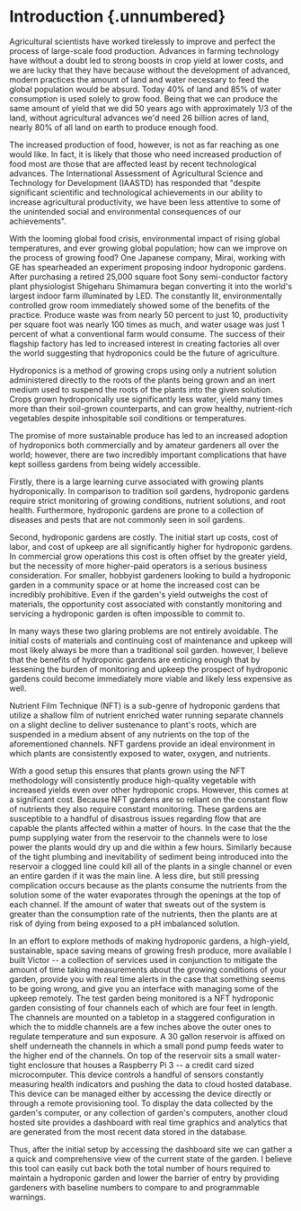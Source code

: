 # Introduction {.unnumbered}

Agricultural scientists have worked tirelessly to improve and perfect the process of large-scale food production.
Advances in farming technology have without a doubt led to strong boosts in crop yield
at lower costs, and we are lucky that they have because without the development of
advanced, modern practices the amount of land and water
necessary to feed the global population would be absurd. Today 40% of land and 85%
of water consumption is used solely to grow food. Being that we can produce the same
amount of yield that we did 50 years ago with approximately 1/3 of the land, without
agricultural advances we'd need 26 billion acres of land, nearly 80% of all land on
earth to produce enough food.

The increased production of food, however, is not as far reaching as one would like.
In fact, it is likely that those who need increased production of food most are those
that are affected least by recent technological advances. The International
Assessment of Agricultural Science and Technology for Development (IAASTD) has responded
that "despite significant scientific and technological achievements in our ability
to increase agricultural productivity, we have been less attentive to some of
the unintended social and environmental consequences of our achievements".

With the looming global food crisis, environmental impact of rising global temperatures,
and ever growing global population; how can we improve on the process of growing food?
One Japanese company, Mirai, working with GE has spearheaded an experiment proposing indoor
hydroponic gardens. After purchasing a retired 25,000 square foot Sony semi-conductor factory
plant physiologist Shigeharu Shimamura began converting it into the world's largest indoor
farm illuminated by LED. The constantly lit, environmentally controlled grow room immediately
showed some of the benefits of the practice. Produce waste was from nearly 50 percent to just 10,
productivity per square foot was nearly 100 times as much, and water usage was just 1 percent of
what a conventional farm would consume. The success of their flagship factory has led to increased
interest in creating factories all over the world suggesting that hydroponics could be
the future of agriculture.

Hydroponics is a method of growing crops using only a nutrient solution administered
directly to the roots of the plants being grown and an inert medium used to suspend the
roots of the plants into the given solution. Crops grown hydroponically use significantly
less water, yield many times more than their soil-grown counterparts, and can grow
healthy, nutrient-rich vegetables despite inhospitable soil conditions or temperatures.

The promise of more sustainable produce has led to an increased adoption of hydroponics
both commercially and by amateur gardeners all over the world; however, there are two
incredibly important complications that have kept soilless gardens from being widely accessible.

Firstly, there is a large learning curve associated with growing plants hydroponically.
In comparison to tradition soil gardens, hydroponic gardens require strict monitoring of
growing conditions, nutrient solutions, and root health. Furthermore, hydroponic gardens
are prone to a collection of diseases and pests that are not commonly seen in soil
gardens.

Second, hydroponic gardens are costly. The initial start up costs, cost of labor, and
cost of upkeep are all significantly higher for hydroponic gardens. In commercial grow
operations this cost is often offset by the greater yield, but the necessity of more
higher-paid operators is a serious business consideration. For smaller, hobbyist
gardeners looking to build a hydroponic garden in a community space or at home the
increased cost can be incredibly prohibitive. Even if the garden's yield outweighs the
cost of materials, the opportunity cost associated with constantly monitoring and
servicing a hydroponic garden is often impossible to commit to.

In many ways these two glaring problems are not entirely avoidable. The initial costs
of materials and continuing cost of maintenance and upkeep will most likely always be
more than a traditional soil garden.  however, I believe that the benefits of hydroponic
gardens are enticing enough that by lessening the burden of monitoring and upkeep the
prospect of hydroponic gardens could become immediately more viable and likely less
expensive as well.

Nutrient Film Technique (NFT) is a sub-genre of hydroponic gardens that utilize
a shallow film of nutrient enriched water running separate channels on a slight
decline to deliver sustenance to plant's roots, which are suspended in a medium absent
of any nutrients on the top of the aforementioned channels. NFT gardens provide
an ideal environment in which plants are consistently exposed to water, oxygen, and nutrients.

With a good setup this ensures that plants grown using the NFT methodology will
consistently produce high-quality vegetable with increased yields even over other
hydroponic crops. However, this comes at a significant cost. Because NFT gardens are
so reliant on the constant flow of nutrients they also require constant monitoring.
These gardens are susceptible to a handful of disastrous issues regarding flow that
are capable the plants affected within a matter of hours. In the case that the the
pump supplying water from the reservoir to the channels were to lose power the
plants would dry up and die within a few hours. Similarly because of the tight plumbing and
inevitability of sediment being introduced into the reservoir a clogged line could kill
all of the plants in a single channel or even an entire garden if it was the main line.
A less dire, but still pressing complication occurs because as the plants consume the
nutrients from the solution some of the water evaporates through the openings at the
top of each channel. If the amount of water that sweats out of the system is greater
than the consumption rate of the nutrients, then the plants are at risk of dying from
being exposed to a pH imbalanced solution.

In an effort to explore methods of making hydroponic gardens, a high-yield, sustainable,
space saving means of growing fresh produce, more available I built Victor -- a collection of
services used in conjunction to mitigate the amount of time taking measurements about the growing conditions
of your garden, provide you with real time alerts in the case that something seems to be going
wrong, and give you an interface with managing some of the upkeep remotely. The test garden being monitored
is a NFT hydroponic garden consisting of four channels each of which are four feet in length.
The channels are mounted on a tabletop in a staggered configuration in which the to middle channels
are a few inches above the outer ones to regulate temperature and sun exposure. A 30 gallon reservoir
is affixed on shelf underneath the channels in which a small pond pump feeds water to the higher
end of the channels. On top of the reservoir sits a small water-tight enclosure that houses a
Raspberry Pi 3 -- a credit card sized microcomputer. This device controls a handful of sensors
constantly measuring health indicators and pushing the data to cloud hosted database. This device
can be managed either by accessing the device directly or through a remote provisioning tool.
To display the data collected by the garden's computer, or any collection of garden's computers, another
cloud hosted site provides a dashboard with real time graphics and analytics that are generated from the
most recent data stored in the database.

Thus, after the initial setup by accessing the dashboard site we can gather a a quick and
comprehensive view of the current state of the garden. I believe this tool can easily cut back both
the total number of hours required to maintain a hydroponic garden and lower the barrier of entry
by providing gardeners with baseline numbers to compare to and programmable warnings.
